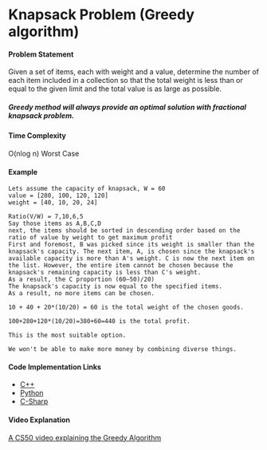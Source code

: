 # Knapsack Problem (Greedy algorithm)

#### Problem Statement

Given a set of items, each with weight and a value, determine the number of each item included in a collection so that the total weight is less than or equal to the given limit and the total value is as large as possible.

##### Greedy method will always provide an optimal solution with fractional knapsack problem.

#### Time Complexity

O(nlog n) Worst Case     

#### Example

```
Lets assume the capacity of knapsack, W = 60
value = [280, 100, 120, 120]  
weight = [40, 10, 20, 24]

Ratio(V/W) = 7,10,6,5
Say those items as A,B,C,D
next, the items should be sorted in descending order based on the ratio of value by weight to get maximum profit
First and foremost, B was picked since its weight is smaller than the knapsack's capacity. The next item, A, is chosen since the knapsack's available capacity is more than A's weight. C is now the next item on the list. However, the entire item cannot be chosen because the knapsack's remaining capacity is less than C's weight.
As a result, the C proportion (60–50)/20)
The knapsack's capacity is now equal to the specified items.
As a result, no more items can be chosen.

10 + 40 + 20*(10/20) = 60 is the total weight of the chosen goods.

100+280+120*(10/20)=380+60=440 is the total profit.

This is the most suitable option.

We won't be able to make more money by combining diverse things.

```

#### Code Implementation Links

- [C++](https://github.com/CloudArmor/C-Plus-Plus/blob/master/greedy_algorithms/knapsack.cpp)
- [Python](https://github.com/CloudArmor/PyAlgorithms/tree/master/knapsack)
- [C-Sharp](https://github.com/CloudArmor/C-Sharp/tree/master/Algorithms/Knapsack)

#### Video Explanation

[A CS50 video explaining the Greedy Algorithm](https://www.youtube.com/watch?v=Ou9OA0yQCYA)
